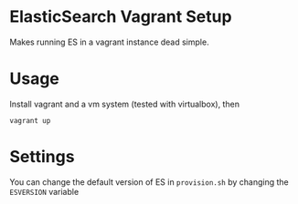 # ElasticSearch Vagrant Setup

Makes running ES in a vagrant instance dead simple.

# Usage

Install vagrant and a vm system (tested with virtualbox), then

`vagrant up`

# Settings

You can change the default version of ES in `provision.sh` by changing the `ESVERSION` variable